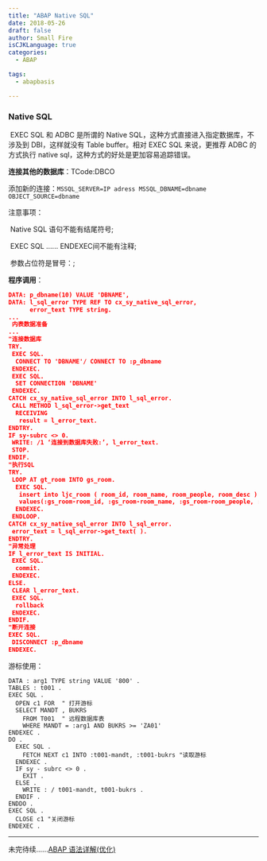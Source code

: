 ```yaml
---
title: "ABAP Native SQL"
date: 2018-05-26
draft: false
author: Small Fire
isCJKLanguage: true
categories: 
  - ABAP

tags: 
  - abapbasis

---
```


### Native SQL

​	EXEC SQL 和 ADBC 是所谓的 Native SQL，这种方式直接进入指定数据库，不涉及到 DBI，这样就没有 Table buffer。相对 EXEC SQL 来说，更推荐 ADBC 的方式执行 native sql，这种方式的好处是更加容易追踪错误。

**连接其他的数据库**：TCode:DBCO

​	添加新的连接：`MSSQL_SERVER=IP adress MSSQL_DBNAME=dbname OBJECT_SOURCE=dbname`

注意事项：

​	Native SQL 语句不能有结尾符号;

​	EXEC SQL ...... ENDEXEC间不能有注释;

​	参数占位符是冒号：;

**程序调用**：

```json
DATA: p_dbname(10) VALUE 'DBNAME',
DATA: l_sql_error TYPE REF TO cx_sy_native_sql_error, 
      error_text TYPE string.
...
 内表数据准备
...
"连接数据库
TRY. 
 EXEC SQL. 
  CONNECT TO 'DBNAME'/ CONNECT TO :p_dbname
 ENDEXEC.
 EXEC SQL.
  SET CONNECTION 'DBNAME'
 ENDEXEC.
CATCH cx_sy_native_sql_error INTO l_sql_error. 
 CALL METHOD l_sql_error->get_text 
  RECEIVING 
   result = l_error_text. 
ENDTRY. 
IF sy-subrc <> 0.
 WRITE: /1 ‘连接到数据库失败:’, l_error_text.
 STOP. 
ENDIF.
"执行SQL
TRY. 
 LOOP AT gt_room INTO gs_room. 
  EXEC SQL. 
   insert into ljc_room ( room_id, room_name, room_people, room_desc ) 
   values(:gs_room-room_id, :gs_room-room_name, :gs_room-room_people, :gs_room-room_desc)
  ENDEXEC.
 ENDLOOP.
CATCH cx_sy_native_sql_error INTO l_sql_error. 
 error_text = l_sql_error->get_text( ). 
ENDTRY. 
"异常处理
IF l_error_text IS INITIAL.
 EXEC SQL.
  commit.
 ENDEXEC.
ELSE.
 CLEAR l_error_text. 
 EXEC SQL. 
  rollback 
 ENDEXEC.  
ENDIF.
"断开连接
EXEC SQL. 
 DISCONNECT :p_dbname 
ENDEXEC.
```

游标使用：

```JS
DATA : arg1 TYPE string VALUE '800' .
TABLES : t001 .
EXEC SQL .
  OPEN c1 FOR  " 打开游标
  SELECT MANDT , BUKRS 
	FROM T001  " 远程数据库表 
    WHERE MANDT = :arg1 AND BUKRS >= 'ZA01'
ENDEXEC .
DO .
  EXEC SQL .
    FETCH NEXT c1 INTO :t001-mandt, :t001-bukrs "读取游标
  ENDEXEC .
  IF sy - subrc <> 0 .
    EXIT .
  ELSE .
    WRITE : / t001-mandt, t001-bukrs .
  ENDIF .
ENDDO .
EXEC SQL .
  CLOSE c1 "关闭游标
ENDEXEC .
```

------

未完待续......[ABAP 语法详解(优化)](https://coldinfire.github.io/2018/ABAP5/)

